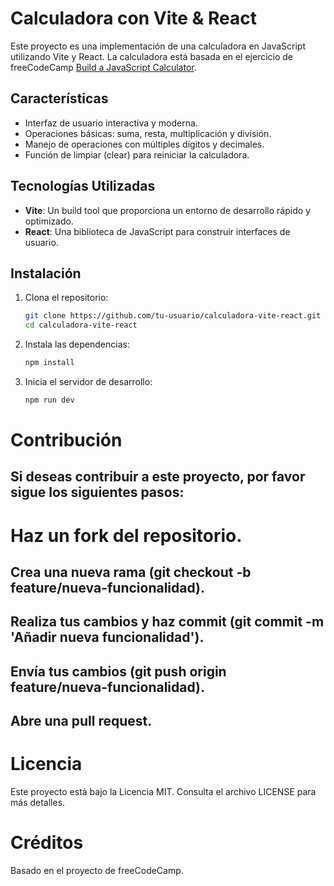 # Calculadora con Vite & React

Este proyecto es una implementación de una calculadora en JavaScript utilizando Vite y React. La calculadora está basada en el ejercicio de freeCodeCamp [Build a JavaScript Calculator](https://www.freecodecamp.org/learn/front-end-development-libraries/front-end-development-libraries-projects/build-a-javascript-calculator).

## Características

- Interfaz de usuario interactiva y moderna.
- Operaciones básicas: suma, resta, multiplicación y división.
- Manejo de operaciones con múltiples dígitos y decimales.
- Función de limpiar (clear) para reiniciar la calculadora.

## Tecnologías Utilizadas

- **Vite**: Un build tool que proporciona un entorno de desarrollo rápido y optimizado.
- **React**: Una biblioteca de JavaScript para construir interfaces de usuario.

## Instalación

1. Clona el repositorio:

   ```bash
   git clone https://github.com/tu-usuario/calculadora-vite-react.git
   cd calculadora-vite-react
   ```
2. Instala las dependencias:

   ```bash
   npm install
    ```
 
3. Inicia el servidor de desarrollo:

   ```bash
   npm run dev
   ```

# Contribución
 ## Si deseas contribuir a este proyecto, por favor sigue los siguientes pasos:

# Haz un fork del repositorio.

 ## Crea una nueva rama (git checkout -b feature/nueva-funcionalidad).
 ## Realiza tus cambios y haz commit (git commit -m 'Añadir nueva funcionalidad').
 ## Envía tus cambios (git push origin feature/nueva-funcionalidad).
 ## Abre una pull request.


# Licencia

Este proyecto está bajo la Licencia MIT. Consulta el archivo LICENSE para más detalles.

# Créditos
Basado en el proyecto de freeCodeCamp.

